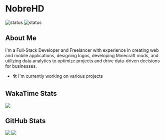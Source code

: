 # NobreHD

![status](https://badge.stateful.com/NobreHD/status.svg)
![status](https://badge.stateful.com/NobreHD/dnd.svg)

## About Me

I'm a Full-Stack Developer and Freelancer with experience in creating web and mobile applications, designing logos, developing Minecraft mods, and utilizing data analytics to optimize projects and drive data-driven decisions for businesses.

- 🛠️ I'm currently working on various projects

## WakaTime Stats

<a href="https://wakatime.com/">
<img align="center" src="https://wakatime.com/share/@NobreHD/d777d6af-1401-48de-adb7-ca7df2a149c8.svg"/>
</a>

## GitHub Stats

<a href="https://github.com/anuraghazra/github-readme-stats">
<img align="left" src="https://github-readme-stats.vercel.app/api?username=nobrehd&count_private=true&show_icons=true&theme=dark" />
</a>

<a href="https://github.com/anuraghazra/github-readme-stats">
<img align="left" src="https://github-readme-stats.vercel.app/api/top-langs/?username=NobreHD&layout=compact&theme=dark" />
</a>
